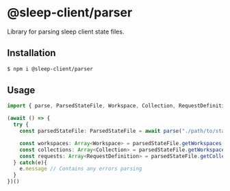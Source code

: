# @sleep-client/parser

Library for parsing sleep client state files.

## Installation

```bash
$ npm i @sleep-client/parser
```

## Usage

```typescript
import { parse, ParsedStateFile, Workspace, Collection, RequestDefinition } from "@sleep-client/parser";

(await () => {
  try {
    const parsedStateFile: ParsedStateFile = await parse("./path/to/stateFile");

    const workspaces: Array<Workspace> = parsedStateFile.getWorkspaces();
    const collections: Array<Collection> = parsedStateFile.getWorkspaceCollections(workspaces[0]);
    const requests: Array<RequestDefinition> = parsedStateFile.getCollectionRequests(collections[0]);
  } catch(e){
    e.message // Contains any errors parsing
  }
})()
```
